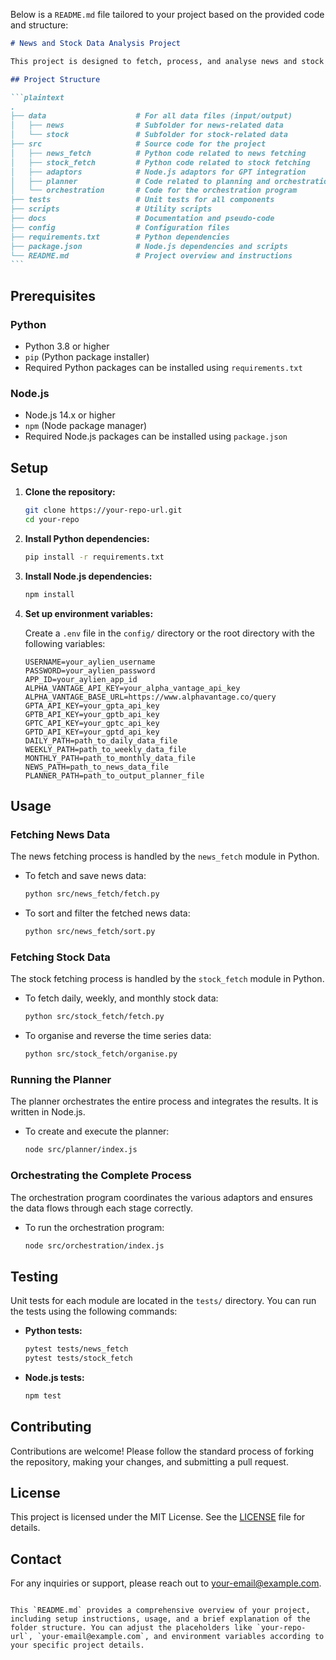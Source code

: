 Below is a `README.md` file tailored to your project based on the provided code and structure:

````markdown
# News and Stock Data Analysis Project

This project is designed to fetch, process, and analyse news and stock market data, with the goal of extracting key information that can influence market trends. The project utilises Python for data fetching and processing, and Node.js for advanced analytics using GPT models.

## Project Structure

```plaintext
.
├── data                    # For all data files (input/output)
│   ├── news                # Subfolder for news-related data
│   └── stock               # Subfolder for stock-related data
├── src                     # Source code for the project
│   ├── news_fetch          # Python code related to news fetching
│   ├── stock_fetch         # Python code related to stock fetching
│   ├── adaptors            # Node.js adaptors for GPT integration
│   ├── planner             # Code related to planning and orchestration
│   └── orchestration       # Code for the orchestration program
├── tests                   # Unit tests for all components
├── scripts                 # Utility scripts
├── docs                    # Documentation and pseudo-code
├── config                  # Configuration files
├── requirements.txt        # Python dependencies
├── package.json            # Node.js dependencies and scripts
└── README.md               # Project overview and instructions
```
````

## Prerequisites

### Python

-   Python 3.8 or higher
-   `pip` (Python package installer)
-   Required Python packages can be installed using `requirements.txt`

### Node.js

-   Node.js 14.x or higher
-   `npm` (Node package manager)
-   Required Node.js packages can be installed using `package.json`

## Setup

1. **Clone the repository:**

    ```bash
    git clone https://your-repo-url.git
    cd your-repo
    ```

2. **Install Python dependencies:**

    ```bash
    pip install -r requirements.txt
    ```

3. **Install Node.js dependencies:**

    ```bash
    npm install
    ```

4. **Set up environment variables:**

    Create a `.env` file in the `config/` directory or the root directory with the following variables:

    ```plaintext
    USERNAME=your_aylien_username
    PASSWORD=your_aylien_password
    APP_ID=your_aylien_app_id
    ALPHA_VANTAGE_API_KEY=your_alpha_vantage_api_key
    ALPHA_VANTAGE_BASE_URL=https://www.alphavantage.co/query
    GPTA_API_KEY=your_gpta_api_key
    GPTB_API_KEY=your_gptb_api_key
    GPTC_API_KEY=your_gptc_api_key
    GPTD_API_KEY=your_gptd_api_key
    DAILY_PATH=path_to_daily_data_file
    WEEKLY_PATH=path_to_weekly_data_file
    MONTHLY_PATH=path_to_monthly_data_file
    NEWS_PATH=path_to_news_data_file
    PLANNER_PATH=path_to_output_planner_file
    ```

## Usage

### Fetching News Data

The news fetching process is handled by the `news_fetch` module in Python.

-   To fetch and save news data:

    ```bash
    python src/news_fetch/fetch.py
    ```

-   To sort and filter the fetched news data:
    ```bash
    python src/news_fetch/sort.py
    ```

### Fetching Stock Data

The stock fetching process is handled by the `stock_fetch` module in Python.

-   To fetch daily, weekly, and monthly stock data:

    ```bash
    python src/stock_fetch/fetch.py
    ```

-   To organise and reverse the time series data:
    ```bash
    python src/stock_fetch/organise.py
    ```

### Running the Planner

The planner orchestrates the entire process and integrates the results. It is written in Node.js.

-   To create and execute the planner:
    ```bash
    node src/planner/index.js
    ```

### Orchestrating the Complete Process

The orchestration program coordinates the various adaptors and ensures the data flows through each stage correctly.

-   To run the orchestration program:
    ```bash
    node src/orchestration/index.js
    ```

## Testing

Unit tests for each module are located in the `tests/` directory. You can run the tests using the following commands:

-   **Python tests:**

    ```bash
    pytest tests/news_fetch
    pytest tests/stock_fetch
    ```

-   **Node.js tests:**
    ```bash
    npm test
    ```

## Contributing

Contributions are welcome! Please follow the standard process of forking the repository, making your changes, and submitting a pull request.

## License

This project is licensed under the MIT License. See the [LICENSE](LICENSE) file for details.

## Contact

For any inquiries or support, please reach out to [your-email@example.com](mailto:your-email@example.com).

```

This `README.md` provides a comprehensive overview of your project, including setup instructions, usage, and a brief explanation of the folder structure. You can adjust the placeholders like `your-repo-url`, `your-email@example.com`, and environment variables according to your specific project details.
```
